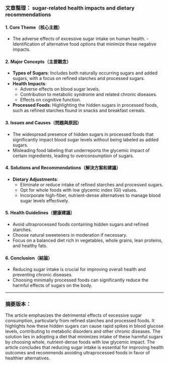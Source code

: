 ### 文章整理： sugar-related health impacts and dietary recommendations

#### 1. **Core Theme（核心主題）**
- The adverse effects of excessive sugar intake on human health.
-Identification of alternative food options that minimize these negative impacts.

#### 2. **Major Concepts（主要觀念）**
- **Types of Sugars**: Includes both naturally occurring sugars and added sugars, with a focus on refined starches and processed sugars.
- **Health Impacts**:
  * Adverse effects on blood sugar levels.
  * Contribution to metabolic syndrome and related chronic diseases.
  * Effects on cognitive function.
- **Processed Foods**: Highlighting the hidden sugars in processed foods, such as refined starches found in snacks and breakfast cereals.

#### 3. **Issues and Causes（問題與原因）**
- The widespread presence of hidden sugars in processed foods that significantly impact blood sugar levels without being labeled as added sugars.
- Misleading food labeling that underreports the glycemic impact of certain ingredients, leading to overconsumption of sugars.

#### 4. **Solutions and Recommendations（解決方案和建議）**
- **Dietary Adjustments**:
  * Eliminate or reduce intake of refined starches and processed sugars.
  * Opt for whole foods with low glycemic index (GI) values.
  * Incorporate high-fiber, nutrient-dense alternatives to manage blood sugar levels effectively.

#### 5. **Health Guidelines（健康建議）**
- Avoid ultraprocessed foods containing hidden sugars and refined starches.
- Choose natural sweeteners in moderation if necessary.
- Focus on a balanced diet rich in vegetables, whole grains, lean proteins, and healthy fats.

#### 6. **Conclusion（結論）**
- Reducing sugar intake is crucial for improving overall health and preventing chronic diseases.
- Choosing minimally processed foods can significantly reduce the harmful effects of sugars on the body.

---

### 摘要版本：
The article emphasizes the detrimental effects of excessive sugar consumption, particularly from refined starches and processed foods. It highlights how these hidden sugars can cause rapid spikes in blood glucose levels, contributing to metabolic disorders and other chronic diseases. The solution lies in adopting a diet that minimizes intake of these harmful sugars by choosing whole, nutrient-dense foods with low glycemic impact. The article concludes that reducing sugar intake is essential for improving health outcomes and recommends avoiding ultraprocessed foods in favor of healthier alternatives.